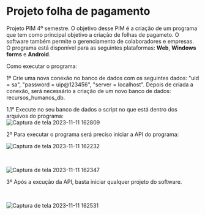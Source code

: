 # Projeto folha de pagamento
Projeto PIM 4º semestre. O objetivo desse PIM é a criação de um programa que tem como principal objetivo a criação de folhas de pagameto. O software também permite o gerenciamento de colaboradores e empresas.
O programa está disponível para as seguintes plataformas: <strong>Web</strong>, <strong>Windows forms</strong> e <strong>Android</strong>.

Como executar o programa:

1º Crie uma nova conexão no banco de dados com os seguintes dados: "uid = sa", "password = uip@123456", "server = localhost". Depois de criada a conexão, será necessário a criação de um novo banco de dados: recursos_humanos_db.

  1.1° Execute no seu banco de dados o script no que está dentro dos arquivos do programa:
  <br>
  ![Captura de tela 2023-11-11 162809](https://github.com/FelipeECarvalho/Projeto_Folha_Pagamento/assets/83559381/35f093fc-44c9-4d61-830a-a636de22bce8)


2º Para executar o programa será preciso iniciar a API do programa:

![Captura de tela 2023-11-11 162232](https://github.com/FelipeECarvalho/Projeto_Folha_Pagamento/assets/83559381/829e212a-d0f2-4acd-8ada-3131580e679a)

<br />

![Captura de tela 2023-11-11 162347](https://github.com/FelipeECarvalho/Projeto_Folha_Pagamento/assets/83559381/f5543d23-d33a-4d0b-8b5e-33e655aedece)

3º Após a excução da API, basta iniciar qualquer projeto do software.

<br>

![Captura de tela 2023-11-11 162531](https://github.com/FelipeECarvalho/Projeto_Folha_Pagamento/assets/83559381/36a085fc-9d70-4c3e-a392-2fc0d57ad44d)
